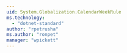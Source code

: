 ```yaml
---
uid: System.Globalization.CalendarWeekRule
ms.technology: 
  - "dotnet-standard"
author: "rpetrusha"
ms.author: "ronpet"
manager: "wpickett"
---
```

